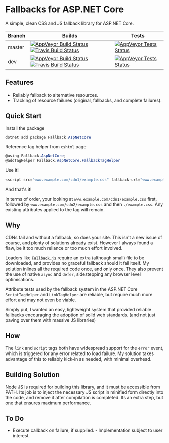 Fallbacks for ASP.NET Core
===================

A simple, clean CSS and JS fallback library for ASP.NET Core.

| Branch | Builds | Tests |
| ------ | ------ | ----- |
| master | [![AppVeyor Build Status](https://img.shields.io/appveyor/ci/Silic0nS0ldier/fallbacks-for-asp-net-core/master.svg?label=AppVeyor&style=flat-square)](https://ci.appveyor.com/project/Silic0nS0ldier/fallbacks-for-asp-net-core) [![Travis Build Status](https://img.shields.io/travis/Silic0nS0ldier/Fallbacks-for-ASP.NET-Core/master.svg?label=Travis&style=flat-square)](https://travis-ci.org/Silic0nS0ldier/Fallbacks-for-ASP.NET-Core) | [![AppVeyor Tests Status](https://img.shields.io/appveyor/tests/Silic0nS0ldier/fallbacks-for-asp-net-core/master.svg?label=AppVeyor&style=flat-square)](https://ci.appveyor.com/project/Silic0nS0ldier/fallbacks-for-asp-net-core) |
| dev    | [![AppVeyor Build Status](https://img.shields.io/appveyor/ci/Silic0nS0ldier/fallbacks-for-asp-net-core/dev.svg?label=AppVeyor&style=flat-square)](https://ci.appveyor.com/project/Silic0nS0ldier/fallbacks-for-asp-net-core) [![Travis Build Status](https://img.shields.io/travis/Silic0nS0ldier/Fallbacks-for-ASP.NET-Core/dev.svg?label=Travis&style=flat-square)](https://travis-ci.org/Silic0nS0ldier/Fallbacks-for-ASP.NET-Core) | [![AppVeyor Tests Status](https://img.shields.io/appveyor/tests/Silic0nS0ldier/fallbacks-for-asp-net-core/dev.svg?label=AppVeyor&style=flat-square)](https://ci.appveyor.com/project/Silic0nS0ldier/fallbacks-for-asp-net-core) |

Features
--------

- Reliably fallback to alternative resources.
- Tracking of resource failures (original, fallbacks, and complete failures).

Quick Start
-----------

Install the package

```PowerShell
dotnet add package Fallback.AspNetCore
```

Reference tag helper from `cshtml` page

```C#
@using Fallback.AspNetCore;
@addTagHelper Fallback.AspNetCore.FallbackTagHelper
```

Use it!

```C#
<script src="www.example.com/cdn1/example.css" fallback-url="www.example.com/cdn2/example.css~./example.css" async></script>
```

And that's it!

In terms of order, your looking at `www.example.com/cdn1/example.css` first, followed by `www.example.com/cdn2/example.css` and then `./example.css`. Any existing attributes applied to the tag will remain.

Why
---

CDNs fail and without a fallback, so does your site. This isn't a new issue of course, and plenty of solutions already exist. However I always found a flaw, be it too much reliance or too much effort involved.

Loaders like [`Fallback.js`](http://fallback.io/) require an extra (although small) file to be downloaded, and provides no graceful fallback should it fail itself. My solution inlines all the required code once, and only once. They also prevent the use of native `async` and `defer`, sidestepping any browser level optimisations.

Attribute tests used by the fallback system in the ASP.NET Core `ScriptTagHelper` and `LinkTagHelper` are reliable, but require much more effort and may not even be viable.

Simply put, I wanted an easy, lightweight system that provided reliable fallbacks encouraging the adoption of solid web standards. (and not just paving over them with massive JS libraries)

How
---

The `link` and `script` tags both have widespread support for the `error` event, which is triggered for any error related to load failure. My solution takes advantage of this to reliably kick-in as needed, with minimal overhead.

Building Solution
-----------------

Node JS is required for building this library, and it must be accessible from PATH. Its job is to inject the necessary JS script in minified form directly into the code, and remove it after compilation is completed. Its an extra step, but one that ensures maximum performance.

To Do
-----

- Execute callback on failure, if supplied. - Implementation subject to user interest.
